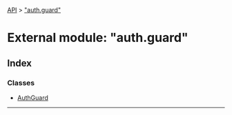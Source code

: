 [API](../README.md) > ["auth.guard"](../modules/_auth_guard_.md)

# External module: "auth.guard"

## Index

### Classes

* [AuthGuard](../classes/_auth_guard_.authguard.md)

---

